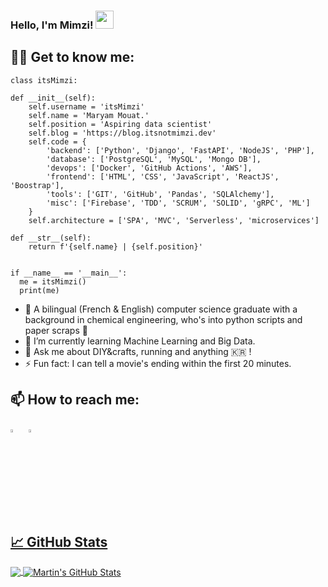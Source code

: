 ###  Hello, I'm Mimzi! <img src="https://github.com/sciencepal/sciencepal/blob/master/assets/Hi.gif" width="29px">

## 👩‍💻 Get to know me:



    class itsMimzi:

    def __init__(self):
        self.username = 'itsMimzi'
        self.name = 'Maryam Mouat.'
        self.position = 'Aspiring data scientist'
        self.blog = 'https://blog.itsnotmimzi.dev'
        self.code = {
            'backend': ['Python', 'Django', 'FastAPI', 'NodeJS', 'PHP'],
            'database': ['PostgreSQL', 'MySQL', 'Mongo DB'],
            'devops': ['Docker', 'GitHub Actions', 'AWS'],
            'frontend': ['HTML', 'CSS', 'JavaScript', 'ReactJS', 'Boostrap'],
            'tools': ['GIT', 'GitHub', 'Pandas', 'SQLAlchemy'],
            'misc': ['Firebase', 'TDD', 'SCRUM', 'SOLID', 'gRPC', 'ML']
        }
        self.architecture = ['SPA', 'MVC', 'Serverless', 'microservices']

    def __str__(self):
        return f'{self.name} | {self.position}'


    if __name__ == '__main__':
      me = itsMimzi()
      print(me)


- 🔭 A bilingual (French & English) computer science graduate with a background in chemical engineering, who's into python scripts and paper scraps :ribbon:
- 🌱 I’m currently learning Machine Learning and Big Data.
- 💬 Ask me about DIY&crafts, running and anything :kr: !
- ⚡ Fun fact: I can tell a movie's ending within the first 20 minutes.

  
## 📫 How to reach me:
  
[<img src="https://github.com/sciencepal/sciencepal/blob/master/assets/discord-round.svg" width="3.5%"/>](https://discord.gg/mou.maryam) &nbsp; <a href="mailto:itsmimzi@gmail.com"> <img src="https://img.icons8.com/fluent/48/000000/gmail.png" width="3.5%"/>

## &#x1f4c8; GitHub Stats

<a href="https://github.com/itsmimzi/itsmimzi">
  <img align="center" src="https://github-readme-stats.vercel.app/api/top-langs/?username=itsmimzi&hide=java,html,tex&title_color=ffffff&text_color=c9cacc&icon_color=2bbc8a&bg_color=1d1f21&langs_count=3" />
</a>
<a href="https://github.com/itsmimzi/itsmimzi">
  <img align="center" src="https://github-readme-stats.vercel.app/api?username=itsmimzi&show_icons=true&line_height=27&count_private=true&title_color=ffffff&text_color=c9cacc&icon_color=2bbc8a&bg_color=1d1f21" alt="Martin's GitHub Stats" />
</a>
  

